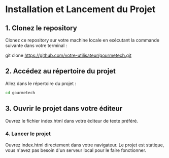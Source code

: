 # Installation et Lancement du Projet

## 1. Clonez le repository
Clonez ce repository sur votre machine locale en exécutant la commande suivante dans votre terminal :


git clone https://github.com/votre-utilisateur/gourmetech.git

## 2. Accédez au répertoire du projet

Allez dans le répertoire du projet :
```bash
cd gourmetech
```
## 3. Ouvrir le projet dans votre éditeur

Ouvrez le fichier index.html dans votre éditeur de texte préféré.

### 4. Lancer le projet

Ouvrez index.html directement dans votre navigateur. Le projet est statique, vous n'avez pas besoin d'un serveur local pour le faire fonctionner.
